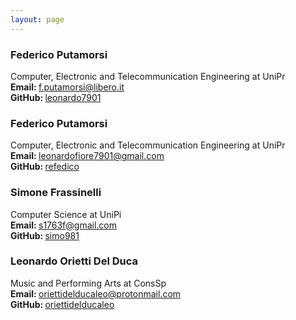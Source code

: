 ```yaml
---
layout: page
---
```


### Federico Putamorsi
Computer, Electronic and Telecommunication Engineering at UniPr<br>
<strong>Email: </strong>f.putamorsi@libero.it<br>
<strong>GitHub: </strong>[leonardo7901](https://github.com/leonardo7901)

### Federico Putamorsi
Computer, Electronic and Telecommunication Engineering at UniPr<br>
<strong>Email: </strong>leonardofiore7901@gmail.com<br>
<strong>GitHub: </strong>[refedico](https://github.com/refedico)

### Simone Frassinelli
Computer Science at UniPi<br>
<strong>Email: </strong>s1763f@gmail.com<br>
<strong>GitHub: </strong>[simo981](https://github.com/simo981)

### Leonardo Orietti Del Duca
Music and Performing Arts at ConsSp<br>
<strong>Email: </strong>oriettidelducaleo@protonmail.com<br>
<strong>GitHub: </strong>[oriettidelducaleo](https://github.com/oriettidelducaleo)


